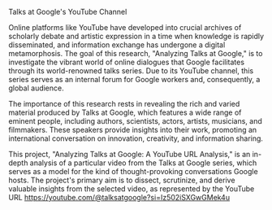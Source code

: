 Talks at Google's YouTube Channel

Online platforms like YouTube have developed into crucial archives of scholarly debate and artistic expression in a time when knowledge is rapidly disseminated, and information exchange has undergone a digital metamorphosis. The goal of this research, "Analyzing Talks at Google," is to investigate the vibrant world of online dialogues that Google facilitates through its world-renowned talks series. Due to its YouTube channel, this series serves as an internal forum for Google workers and, consequently, a global audience. 

The importance of this research rests in revealing the rich and varied material produced by Talks at Google, which features a wide range of eminent people, including authors, scientists, actors, artists, musicians, and filmmakers. These speakers provide insights into their work, promoting an international conversation on innovation, creativity, and information sharing. 

This project, "Analyzing Talks at Google: A YouTube URL Analysis," is an in-depth analysis of a particular video from the Talks at Google series, which serves as a model for the kind of thought-provoking conversations Google hosts. The project's primary aim is to dissect, scrutinize, and derive valuable insights from the selected video, as represented by the YouTube URL  https://youtube.com/@talksatgoogle?si=Iz502iSXGwGMek4u 
